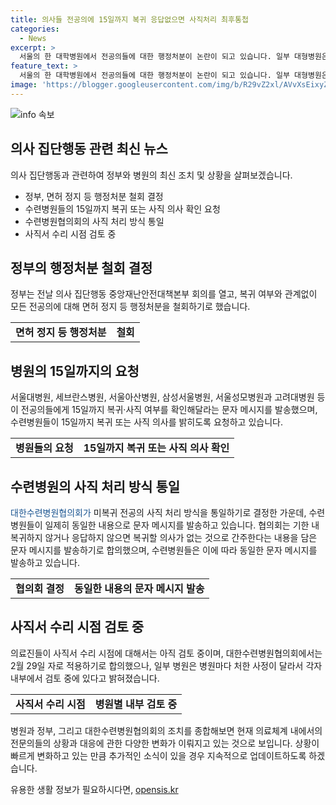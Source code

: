 ```yaml
---
title: 의사들 전공의에 15일까지 복귀 응답없으면 사직처리 최후통첩
categories:
  - News
excerpt: >
  서울의 한 대학병원에서 전공의들에 대한 행정처분이 논란이 되고 있습니다. 일부 대형병원은 전공의들에게 복귀 또는 사직 여부를 알리는 문자메세지를 발송하며 정부의 지침을 준수하고 있지만, 사직서 수리 시점에 대해서는 아직 논의가 진행 중입니다. 전공의들의 사직 처리를 통일하기 위해 대한수련병원협의회가 노력하고 있으나, 각 병원의 사정에 따라 사직서 수리 시점은 다를 것으로 보입니다.
feature_text: >
  서울의 한 대학병원에서 전공의들에 대한 행정처분이 논란이 되고 있습니다. 일부 대형병원은 전공의들에게 복귀 또는 사직 여부를 알리는 문자메세지를 발송하며 정부의 지침을 준수하고 있지만, 사직서 수리 시점에 대해서는 아직 논의가 진행 중입니다. 전공의들의 사직 처리를 통일하기 위해 대한수련병원협의회가 노력하고 있으나, 각 병원의 사정에 따라 사직서 수리 시점은 다를 것으로 보입니다.
image: 'https://blogger.googleusercontent.com/img/b/R29vZ2xl/AVvXsEixyZcFfHzMRdzZMjFBmAUKJYCLCGyLL1o632UiGVXcaFdKo_bkvkuCioo0uUKlGfBVcT3P84aROyZIXSBEx3Aw5nCQ3pTgDom1WDC4m8eifvWiAmWEEVb4x6G_l8C0QH225ldMjyaFvpxGEBGNO37VmDTDMHGhJPq73UglMfDca1-0aw/s1600/blogspot.png'
---
```


<p><img src="https://blogger.googleusercontent.com/img/b/R29vZ2xl/AVvXsEixyZcFfHzMRdzZMjFBmAUKJYCLCGyLL1o632UiGVXcaFdKo_bkvkuCioo0uUKlGfBVcT3P84aROyZIXSBEx3Aw5nCQ3pTgDom1WDC4m8eifvWiAmWEEVb4x6G_l8C0QH225ldMjyaFvpxGEBGNO37VmDTDMHGhJPq73UglMfDca1-0aw/s1600/blogspot.png" alt="info 속보" /></p>

<h2 data-ke-size="size26">의사 집단행동 관련 최신 뉴스</h2>

<p data-ke-size="size16">의사 집단행동과 관련하여 정부와 병원의 최신 조치 및 상황을 살펴보겠습니다.</p>

<ul>
  <li>정부, 면허 정지 등 행정처분 철회 결정</li>
  <li>수련병원들의 15일까지 복귀 또는 사직 의사 확인 요청</li>
  <li>수련병원협의회의 사직 처리 방식 통일</li>
  <li>사직서 수리 시점 검토 중</li>
</ul>

<h2 data-ke-size="size26">정부의 행정처분 철회 결정</h2>

<p data-ke-size="size16">정부는 전날 의사 집단행동 중앙재난안전대책본부 회의를 열고, 복귀 여부와 관계없이 모든 전공의에 대해 면허 정지 등 행정처분을 철회하기로 했습니다.</p>

<table>
  <tr>
    <td style="text-align: center; height: 17px;"><b>면허 정지 등 행정처분</b></td>
    <td style="text-align: center; height: 17px;"><b>철회</b></td>
  </tr>
</table>

<h2 data-ke-size="size26">병원의 15일까지의 요청</h2>

<p data-ke-size="size16">서울대병원, 세브란스병원, 서울아산병원, 삼성서울병원, 서울성모병원과 고려대병원 등이 전공의들에게 15일까지 복귀·사직 여부를 확인해달라는 문자 메시지를 발송했으며, 수련병원들이 15일까지 복귀 또는 사직 의사를 밝히도록 요청하고 있습니다.</p>

<table>
  <tr>
    <td style="text-align: center; height: 17px;"><b>병원들의 요청</b></td>
    <td style="text-align: center; height: 17px;"><b>15일까지 복귀 또는 사직 의사 확인</b></td>
  </tr>
</table>

<h2 data-ke-size="size26">수련병원의 사직 처리 방식 통일</h2>

<p data-ke-size="size16"><span style="color: #1a5490;">대한수련병원협의회가</span> 미복귀 전공의 사직 처리 방식을 통일하기로 결정한 가운데, 수련병원들이 일제히 동일한 내용으로 문자 메시지를 발송하고 있습니다. 협의회는 기한 내 복귀하지 않거나 응답하지 않으면 복귀할 의사가 없는 것으로 간주한다는 내용을 담은 문자 메시지를 발송하기로 합의했으며, 수련병원들은 이에 따라 동일한 문자 메시지를 발송하고 있습니다.</p>

<table>
  <tr>
    <td style="text-align: center; height: 17px;"><b>협의회 결정</b></td>
    <td style="text-align: center; height: 17px;"><b>동일한 내용의 문자 메시지 발송</b></td>
  </tr>
</table>

<h2 data-ke-size="size26">사직서 수리 시점 검토 중</h2>

<p data-ke-size="size16">의료진들이 사직서 수리 시점에 대해서는 아직 검토 중이며, 대한수련병원협의회에서는 2월 29일 자로 적용하기로 합의했으나, 일부 병원은 병원마다 처한 사정이 달라서 각자 내부에서 검토 중에 있다고 밝혀졌습니다.</p>

<table>
  <tr>
    <td style="text-align: center; height: 17px;"><b>사직서 수리 시점</b></td>
    <td style="text-align: center; height: 17px;"><b>병원별 내부 검토 중</b></td>
  </tr>
</table>

<p data-ke-size="size16">병원과 정부, 그리고 대한수련병원협의회의 조치를 종합해보면 현재 의료체계 내에서의 전문의들의 상황과 대응에 관한 다양한 변화가 이뤄지고 있는 것으로 보입니다. 상황이 빠르게 변화하고 있는 만큼 추가적인 소식이 있을 경우 지속적으로 업데이트하도록 하겠습니다. </p>
유용한 생활 정보가 필요하시다면, <a href="https://opensis.kr" rel="dofollow">opensis.kr</a>


